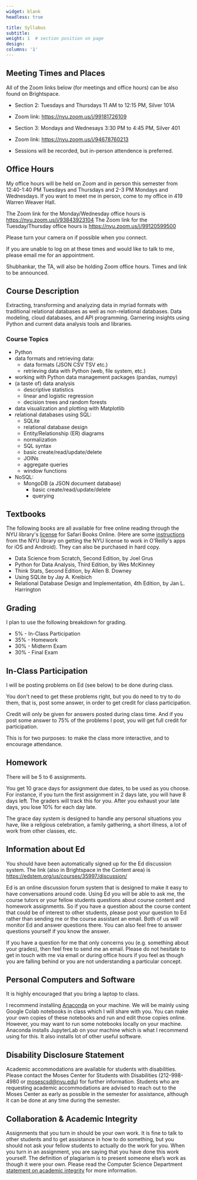 ```yaml
---
widget: blank
headless: true

title: Syllabus
subtitle:
weight: 1  # section position on page
design:
columns: '1'
---
```

## Meeting Times and Places

All of the Zoom links below (for meetings and office hours) can be also found on Brightspace.

- Section 2: Tuesdays and Thursdays 11 AM to 12:15 PM, Silver 101A
- Zoom link: https://nyu.zoom.us/j/99181726109

- Section 3: Mondays and Wednesays 3:30 PM to 4:45 PM, Silver 401
- Zoom link: https://nyu.zoom.us/j/94678760213

- Sessions will be recorded, but in-person attendence is preferred.

## Office Hours

My office hours will be held on Zoom and in person this semester from 12:40-1:40 PM Tuesdays and Thursdays and
2-3 PM Mondays and Wednesdays.  If you want to meet me in person, come to my office in 419 Warren Weaver Hall.

The Zoom link for the Monday/Wednesday office hours is https://nyu.zoom.us/j/93843923104
The Zoom link for the Tuesday/Thursday office hours is https://nyu.zoom.us/j/99120599500

Please turn your camera on if possible when you connect.

If you are unable to log on at these times and would like to talk to me, please email me for an appointment.

Shubhankar, the TA, will also be holding Zoom office hours. Times and link to be announced.

## Course Description

Extracting, transforming and analyzing data in myriad formats with traditional relational databases as well as non-relational databases. Data modeling, cloud databases, and API programming. Garnering insights using Python and current data analysis tools and libraries.

### Course Topics

* Python
* data formats and retrieving data:
  - data formats (JSON CSV TSV etc.)
  - retrieving data with Python (web, file system, etc.)
* working with Python data management packages (pandas, numpy)
* (a taste of) data analysis
  - descriptive statistics
  - linear and logistic regression
  - decision trees and random forests
* data visualization and plotting with Matplotlib
* relational databases using SQL:
  - SQLite
  - relational database design
  - Entity/Relationship (ER) diagrams
  - normalization
  - SQL syntax
  - basic create/read/update/delete
  - JOINs
  - aggregate queries
  - window functions
* NoSQL:
  - MongoDB (a JSON document database)
    + basic create/read/update/delete
    + querying

## Textbooks

The following books are all available for free online reading through the NYU library's [license](https://guides.nyu.edu/c.php?g=276639&p=1845282) for Safari Books Online. (Here are some [instructions](https://docs.google.com/document/d/1baUVxqR8Y8QV7qyCXf087jBVqJA-EkjE7j6AJvr2yO4/edit?usp=sharing) from the NYU library on getting the NYU license to work in O'Reilly's apps for iOS and Android). They can also be purchased in hard copy.

* Data Science from Scratch, Second Edition, by Joel Grus
* Python for Data Analysis, Third Edition, by Wes McKinney
* Think Stats, Second Edition, by Allen B. Downey
* Using SQLite by Jay A. Kreibich
* Relational Database Design and Implementation, 4th Edition, by Jan L. Harrington

## Grading

I plan to use the following breakdown for grading.

* 5% - In-Class Participation
* 35% - Homework
* 30% - Midterm Exam
* 30% - Final Exam

## In-Class Participation

I will be posting problems on Ed (see below) to be done during class.

You don't need to get these problems right, but you do need to try to do them, that is, post some answer, in order to get credit for class participation.

Credit will only be given for answers posted during class time. And if
you post some answer to 75% of the problems I post, you will get full
credit for participation.

This is for two purposes: to make the class more interactive, and to
encourage attendance.

## Homework

There will be 5 to 6 assignments.

You get 10 grace days for assignment due dates, to be used as you choose. For instance, if you turn the first assignment in 2 days late, you will have 8 days left. The graders will track this for you. After you exhaust your late days, you lose 10% for each day late.

The grace day system is designed to handle any personal situations you have, like a religious celebration, a family gathering, a short illness, a lot of work from other classes, etc.

## Information about Ed

You should have been automatically signed up for the Ed discussion system. The link (also in Brightspace in the Content area)
is https://edstem.org/us/courses/35997/discussion/

Ed is an online discussion forum system that is designed to make it easy to have conversations around code.  Using Ed you will be able to ask me, the course tutors or your fellow students questions about course content and homework assignments. So if you have a question about the course content that could be of interest to other students, please post your question to Ed rather than sending me or the course assistant an email. Both of us will monitor Ed and answer questions there. You can also feel free to answer questions yourself if you know the answer.

If you have a question for me that only concerns you (e.g. something about your grades), then feel free to send me an email. Please do not hesitate to get in touch with me via email or during office hours if you feel as though you are falling behind or you are not understanding a particular concept.

## Personal Computers and Software

It is highly encouraged that you bring a laptop to class.

I recommend installing [Anaconda](https://www.anaconda.com/) on your machine. We will be mainly using Google Colab notebooks in class which I will share with you. You can make your own copies of these notebooks and run and edit those copies online. However, you may want to run some notebooks locally on your machine. Anaconda installs JupyterLab on your machine which is what I recommend using for this. It also installs lot of other useful software.

## Disability Disclosure Statement

Academic accommodations are available for students with disabilities. Please contact the Moses Center for Students with Disabilities (212-998-4980 or mosescsd@nyu.edu) for further information. Students who are requesting academic accommodations are advised to reach out to the Moses Center as early as possible in the semester for assistance, although it can be done at any time during the semester.

## Collaboration & Academic Integrity

Assignments that you turn in should be your own work. It is fine to talk to other students and to get assistance in how to do something, but you should not ask your fellow students to actually do the work for you. When you turn in an assignment, you are saying that you have done this work yourself. The definition of plagiarism is to present someone else’s work as though it were your own. Please read the Computer Science Department [statement on academic integrity](https://cs.nyu.edu/home/undergrad/policy.html) for more information.
